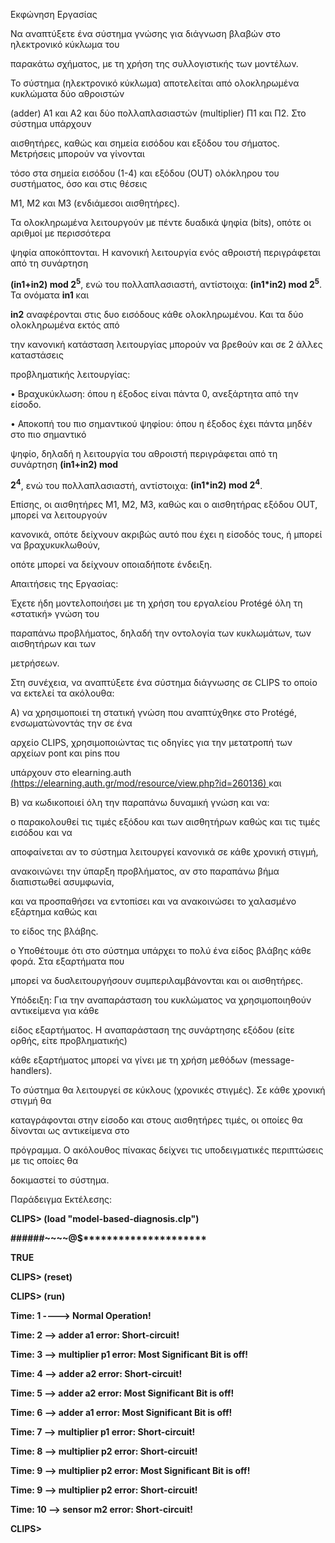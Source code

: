 ﻿Εκφώνηση Εργασίας

Να αναπτύξετε ένα σύστημα γνώσης για διάγνωση βλαβών στο ηλεκτρονικό κύκλωμα του

παρακάτω σχήματος, με τη χρήση της συλλογιστικής των μοντέλων.


Το σύστημα (ηλεκτρονικό κύκλωμα) αποτελείται από ολοκληρωμένα κυκλώματα δύο αθροιστών

(adder) Α1 και Α2 και δύο πολλαπλασιαστών (multiplier) Π1 και Π2. Στο σύστημα υπάρχουν

αισθητήρες, καθώς και σημεία εισόδου και εξόδου του σήματος. Μετρήσεις μπορούν να γίνονται

τόσο στα σημεία εισόδου (1-4) και εξόδου (OUT) ολόκληρου του συστήματος, όσο και στις θέσεις

Μ1, Μ2 και Μ3 (ενδιάμεσοι αισθητήρες).


Τα ολοκληρωμένα λειτουργούν με πέντε δυαδικά ψηφία (bits), οπότε οι αριθμοί με περισσότερα

ψηφία αποκόπτονται. Η κανονική λειτουργία ενός αθροιστή περιγράφεται από τη συνάρτηση

<b>(in1+in2) mod 2<sup>5</sup></b>, ενώ του πολλαπλασιαστή, αντίστοιχα: <b>(in1*in2) mod 2<sup>5</sup></b>. Τα ονόματα <b>in1</b> και

**in2** αναφέρονται στις δυο εισόδους κάθε ολοκληρωμένου. Και τα δύο ολοκληρωμένα εκτός από

την κανονική κατάσταση λειτουργίας μπορούν να βρεθούν και σε 2 άλλες καταστάσεις

προβληματικής λειτουργίας:

• Βραχυκύκλωση: όπου η έξοδος είναι πάντα 0, ανεξάρτητα από την είσοδο.

• Αποκοπή του πιο σημαντικού ψηφίου: όπου η έξοδος έχει πάντα μηδέν στο πιο σημαντικό

ψηφίο, δηλαδή η λειτουργία του αθροιστή περιγράφεται από τη συνάρτηση **(in1+in2) mod**

<b>2<sup>4</sup></b>, ενώ του πολλαπλασιαστή, αντίστοιχα: <b>(in1*in2) mod 2<sup>4</sup></b>.


<a name="br2"></a> 

Επίσης, οι αισθητήρες Μ1, Μ2, Μ3, καθώς και ο αισθητήρας εξόδου OUT, μπορεί να λειτουργούν

κανονικά, οπότε δείχνουν ακριβώς αυτό που έχει η είσοδός τους, ή μπορεί να βραχυκυκλωθούν,

οπότε μπορεί να δείχνουν οποιαδήποτε ένδειξη.

Απαιτήσεις της Εργασίας:

Έχετε ήδη μοντελοποιήσει με τη χρήση του εργαλείου Protégé όλη τη «στατική» γνώση του

παραπάνω προβλήματος, δηλαδή την οντολογία των κυκλωμάτων, των αισθητήρων και των

μετρήσεων.

Στη συνέχεια, να αναπτύξετε ένα σύστημα διάγνωσης σε CLIPS το οποίο να εκτελεί τα ακόλουθα:

Α) να χρησιμοποιεί τη στατική γνώση που αναπτύχθηκε στo Protégé, ενσωματώνοντάς την σε ένα

αρχείο CLIPS, χρησιμοποιώντας τις οδηγίες για την μετατροπή των αρχείων pont και pins που

υπάρχουν στο elearning.auth [(](https://elearning.auth.gr/mod/resource/view.php?id=260136)<https://elearning.auth.gr/mod/resource/view.php?id=260136>[)](https://elearning.auth.gr/mod/resource/view.php?id=260136)[ ](https://elearning.auth.gr/mod/resource/view.php?id=260136)και

Β) να κωδικοποιεί όλη την παραπάνω δυναμική γνώση και να:

o παρακολουθεί τις τιμές εξόδου και των αισθητήρων καθώς και τις τιμές εισόδου και να

αποφαίνεται αν το σύστημα λειτουργεί κανονικά σε κάθε χρονική στιγμή,

ανακοινώνει την ύπαρξη προβλήματος, αν στο παραπάνω βήμα διαπιστωθεί ασυμφωνία,

και να προσπαθήσει να εντοπίσει και να ανακοινώσει το χαλασμένο εξάρτημα καθώς και

το είδος της βλάβης.

o Υποθέτουμε ότι στο σύστημα υπάρχει το πολύ ένα είδος βλάβης κάθε φορά. Στα εξαρτήματα που

μπορεί να δυσλειτουργήσουν συμπεριλαμβάνονται και οι αισθητήρες.



Υπόδειξη: Για την αναπαράσταση του κυκλώματος να χρησιμοποιηθούν αντικείμενα για κάθε

είδος εξαρτήματος. Η αναπαράσταση της συνάρτησης εξόδου (είτε ορθής, είτε προβληματικής)

κάθε εξαρτήματος μπορεί να γίνει με τη χρήση μεθόδων (message-handlers).

Το σύστημα θα λειτουργεί σε κύκλους (χρονικές στιγμές). Σε κάθε χρονική στιγμή θα

καταγράφονται στην είσοδο και στους αισθητήρες τιμές, οι οποίες θα δίνονται ως αντικείμενα στο

πρόγραμμα. Ο ακόλουθος πίνακας δείχνει τις υποδειγματικές περιπτώσεις με τις οποίες θα

δοκιμαστεί το σύστημα.



Παράδειγμα Εκτέλεσης:

**CLIPS> (load "model-based-diagnosis.clp")**

**######~~~~@$\*\*\*\*\*\*\*\*\*\*\*\*\*\*\*\*\*\*\*\*\***

**TRUE**

**CLIPS> (reset)**

**CLIPS> (run)**



<a name="br3"></a> 

**Time: 1 ----> Normal Operation!**

**Time: 2 --> adder a1 error: Short-circuit!**

**Time: 3 --> multiplier p1 error: Most Significant Bit is off!**

**Time: 4 --> adder a2 error: Short-circuit!**

**Time: 5 --> adder a2 error: Most Significant Bit is off!**

**Time: 6 --> adder a1 error: Most Significant Bit is off!**

**Time: 7 --> multiplier p1 error: Short-circuit!**

**Time: 8 --> multiplier p2 error: Short-circuit!**

**Time: 9 --> multiplier p2 error: Most Significant Bit is off!**

**Time: 9 --> multiplier p2 error: Short-circuit!**

**Time: 10 --> sensor m2 error: Short-circuit!**

**CLIPS>**

